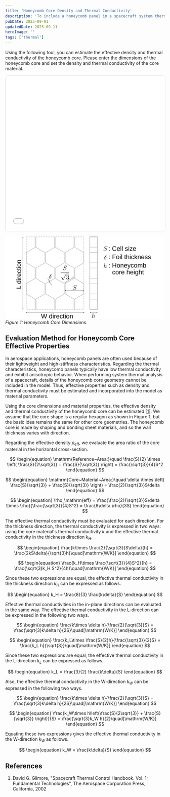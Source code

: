 ```yaml
---
title: 'Honeycomb Core Density and Thermal Conductivity'
description: 'To include a honeycomb panel in a spacecraft system thermal model, the effective density and thermal conductivity as a panel must be estimated. We will discuss the evaluation methodology for honeycomb core effective properties, and introduce a calculation tool.'
pubDate: 2025-09-01
updatedDate: 2025-09-11
heroImage: ''
tags: ['thermal']
---
```


Using the following tool, you can estimate the effective density and thermal conductivity of the honeycomb core.
Please enter the dimensions of the honeycomb core and set the density and thermal conductivity of the core material.

<!-- markdownlint-disable MD033 MD045 -->
<div align="center">
  <iframe
    src="/widgets/honeycomb-calculator.html"
    title="Honeycomb Core Thermal Conductivity Calculator"
    width="100%"
    height="490"
    loading="lazy"
    style="max-width: 720px; width: 100%; border:1px solid #ddd; border-radius:8px; background:#fff;">
  </iframe>
</div>
<!-- markdownlint-enable MD033 MD045 -->

![honeycomb-conductivity-1](../figures/honeycomb-conductivity-1.svg)
_Figure 1: Honeycomb Core Dimensions._

## Evaluation Method for Honeycomb Core Effective Properties

In aerospace applications, honeycomb panels are often used because of their lightweight and high-stiffness characteristics.
Regarding the thermal characteristics, honeycomb panels typically have low thermal conductivity and exhibit anisotropic behavior.
When performing system thermal analysis of a spacecraft, details of the honeycomb core geometry cannot be included in the model.
Thus, effective properties such as density and thermal conductivity must be estimated and incorporated into the model as material parameters.

Using the core dimensions and material properties, the effective density and thermal conductivity of the honeycomb core can be estimated [[1]](#references).
We assume that the core shape is a regular hexagon as shown in Figure 1, but the basic idea remains the same for other core geometries.
The honeycomb core is made by shaping and bonding sheet materials, and so the wall thickness varies with direction.

Regarding the effective density $\rho_\mathrm{eff}$, we evaluate the area ratio of the core material in the horizontal cross-section.

$$
\begin{equation}
\mathrm{Reference~Area:}\quad \frac{S}{2} \times \left( \frac{S}{2\sqrt{3}} + \frac{S}{\sqrt{3}} \right) = \frac{\sqrt{3}}{4}S^2
\end{equation}
$$

$$
\begin{equation}
\mathrm{Core~Material~Area:}\quad \delta \times \left( \frac{S}{\sqrt{3}} + \frac{S}{\sqrt{3}} \right) = \frac{2}{\sqrt{3}}S\delta
\end{equation}
$$

$$
\begin{equation}
\rho_\mathrm{eff} = \frac{\frac{2}{\sqrt{3}}S\delta \times \rho}{\frac{\sqrt{3}}{4}S^2} = \frac{8\delta \rho}{3S}
\end{equation}
$$

The effective thermal conductivity must be evaluated for each direction.
For the thickness direction, the thermal conductivity is expressed in two ways: using the core material's thermal conductivity $k$ and the effective thermal conductivity in the thickness direction $k_H$.

$$
\begin{equation}
\frac{k\times \frac{2}{\sqrt{3}}S\delta}{h} = \frac{2kS\delta}{\sqrt{3}h}\quad[\mathrm{W/K}]
\end{equation}
$$

$$
\begin{equation}
\frac{k_H\times \frac{\sqrt{3}}{4}S^2}{h} = \frac{\sqrt{3}k_H S^2}{4h}\quad[\mathrm{W/K}]
\end{equation}
$$

Since these two expressions are equal, the effective thermal conductivity in the thickness direction $k_H$ can be expressed as follows.

$$
\begin{equation}
k_H = \frac{8}{3} \frac{k\delta}{S}
\end{equation}
$$

Effective thermal conductivities in the in-plane directions can be evaluated in the same way.
The effective thermal conductivity in the L-direction can be expressed in the following two ways.

$$
\begin{equation}
\frac{k\times \delta h}{\frac{2}{\sqrt{3}}S} = \frac{\sqrt{3}k\delta h}{2S}\quad[\mathrm{W/K}]
\end{equation}
$$

$$
\begin{equation}
\frac{k_L\times \frac{S}{2}h}{\frac{\sqrt{3}}{2}S} = \frac{k_L h}{\sqrt{3}}\quad[\mathrm{W/K}]
\end{equation}
$$

Since these two expressions are equal, the effective thermal conductivity in the L-direction $k_L$ can be expressed as follows.

$$
\begin{equation}
k_L = \frac{3}{2} \frac{k\delta}{S}
\end{equation}
$$

Also, the effective thermal conductivity in the W-direction $k_W$ can be expressed in the following two ways.

$$
\begin{equation}
\frac{k\times \delta h}{\frac{2}{\sqrt{3}}S} = \frac{\sqrt{3}k\delta h}{2S}\quad[\mathrm{W/K}]
\end{equation}
$$

$$
\begin{equation}
\frac{k_W\times h\left(\frac{S}{2\sqrt{3}} + \frac{S}{\sqrt{3}} \right)}{S} = \frac{\sqrt{3}k_W h}{2}\quad[\mathrm{W/K}]
\end{equation}
$$

Equating these two expressions gives the effective thermal conductivity in the W-direction $k_W$ as follows.

$$
\begin{equation}
k_W = \frac{k\delta}{S}
\end{equation}
$$

## References

1. David G. Gilmore, "Spacecraft Thermal Control Handbook. Vol. 1: Fundamental Technologies", The Aerospace Corporation Press, California, 2002
